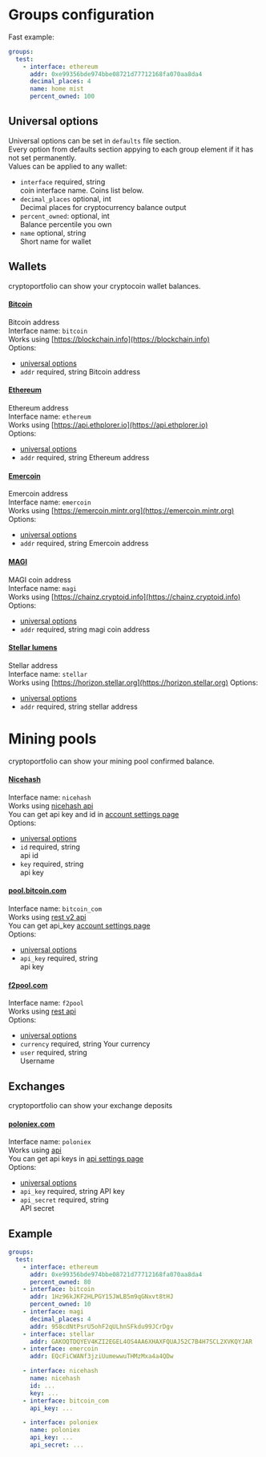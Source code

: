 # Groups configuration

Fast example:
```yml
groups:
  test:
    - interface: ethereum
      addr: 0xe99356bde974bbe08721d77712168fa070aa8da4
      decimal_places: 4
      name: home mist
      percent_owned: 100
```

## Universal options 
Universal options can be set in `defaults` file section.  
Every option from defaults section appying to each group element 
if it has not set permanently.  
Values can be applied to any wallet:
 * `interface` required, string  
    coin interface name. Coins list below.
 * `decimal_places` optional, int  
    Decimal places for cryptocurrency balance output
 * `percent_owned`: optional, int  
    Balance percentile you own
 * `name` optional, string  
    Short name for wallet

## Wallets
cryptoportfolio can show your cryptocoin wallet balances.

#### [Bitcoin](https://bitcoin.org/)
Bitcoin address  
Interface name: `bitcoin`  
Works using [https://blockchain.info](https://blockchain.info)  
Options:
 * [universal options](#universal-options)
 * `addr` required, string
    Bitcoin address

#### [Ethereum](https://ethereum.org/)
Ethereum address  
Interface name: `ethereum`  
Works using [https://api.ethplorer.io](https://api.ethplorer.io)    
Options:
 * [universal options](#universal-options)
 * `addr` required, string
    Ethereum address

#### [Emercoin](https://emercoin.com/)
Emercoin address  
Interface name: `emercoin`  
Works using [https://emercoin.mintr.org](https://emercoin.mintr.org)
Options:
 * [universal options](#universal-options)
 * `addr` required, string
    Emercoin address

#### [MAGI](http://www.m-core.org/)
MAGI coin address  
Interface name: `magi`  
Works using [https://chainz.cryptoid.info](https://chainz.cryptoid.info)
Options:
 * [universal options](#universal-options)
 * `addr` required, string
    magi coin address

#### [Stellar lumens](https://www.stellar.org/)
Stellar address  
Interface name: `stellar`  
Works using [https://horizon.stellar.org](https://horizon.stellar.org)
Options:
 * [universal options](#universal-options)
 * `addr` required, string
    stellar address

# Mining pools
cryptoportfolio can show your mining pool confirmed balance.

#### [Nicehash](https://www.nicehash.com/)  
Interface name: `nicehash`  
Works using [nicehash api](https://www.nicehash.com/doc-api)  
You can get api key and id in [account settings page](https://www.nicehash.com/settings/api)  
Options:
 * [universal options](#universal-options)
 * `id` required, string  
    api id
 * `key` required, string  
     api key

#### [pool.bitcoin.com](https://pool.bitcoin.com/index_en.html)
Interface name: `bitcoin_com`  
Works using [rest v2 api](https://console.pool.bitcoin.com/apidoc/index.html)  
You can get api_key [account settings page](https://console.pool.bitcoin.com/settings)  
Options:
 * [universal options](#universal-options)
 * `api_key` required, string  
    api key

#### [f2pool.com](https://www.f2pool.com/)
Interface name: `f2pool`  
Works using [rest api](https://www.f2pool.com/developer/api)    
Options:
 * [universal options](#universal-options)
 * `currency` required, string
   Your currency  
 * `user` required, string  
   Username

## Exchanges
cryptoportfolio can show your exchange deposits

#### [poloniex.com](https://poloniex.com/)
Interface name: `poloniex`  
Works using [api](https://poloniex.com/support/api/)  
You can get api keys in [api settings page](https://poloniex.com/apiKeys)  
Options:
 * [universal options](#universal-options)
 * `api_key` required, string
   API key  
 * `api_secret` required, string  
   API secret

## Example
```yml
groups:
  test:
    - interface: ethereum
      addr: 0xe99356bde974bbe08721d77712168fa070aa8da4
      percent_owned: 80
    - interface: bitcoin
      addr: 1Hz96kJKF2HLPGY15JWLB5m9qGNxvt8tHJ
      percent_owned: 10
    - interface: magi
      decimal_places: 4
      addr: 958cdNtPsrU5ohF2qULhnSFkdu99JCrDgv
    - interface: stellar
      addr: GAKOQTDQYEV4KZI2EGEL4OS4AA6XHAXFQUAJ52C7B4H7SCL2XVKQYJAR
    - interface: emercoin
      addr: EQcFiCWANf3jziUumewwuTHMzMxa4a4QDw

    - interface: nicehash
      name: nicehash
      id: ...
      key: ...
    - interface: bitcoin_com
      api_key: ...

    - interface: poloniex
      name: poloniex
      api_key: ...
      api_secret: ...
```
